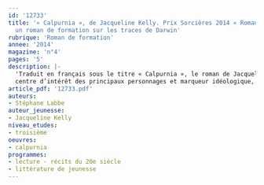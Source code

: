 ```yaml
---
id: '12733'
title: '« Calpurnia », de Jacqueline Kelly. Prix Sorcières 2014 « Romans ado » :
  un roman de formation sur les traces de Darwin'
rubrique: 'Roman de formation'
annee: '2014'
magazine: 'n°4'
pages: '5'
description: |-
  'Traduit en français sous le titre « Calpurnia », le roman de Jacqueline Kelly, « The Evolution of Calpurnia Tate », est un très joli récit d’enfance qui joue sur la polysémie du mot « evolution », car s’il s’apparente effectivement à un roman de formation, il aborde aussi le thème de l’évolution darwinienne,
  centre d’intérêt des principaux personnages et marqueur idéologique, au même titre que les revendications féministes de l’héroïne qui, au seuil du XXe siècle, souffre du carcan dans lequel on cherche à l’emprisonner. « Calpurnia » est donc un roman susceptible d’offrir au professeur de troisième de judicieuses pistes de réflexion, qu’il s’agisse d’aborder le  « récit d’enfance et d’adolescence », entré dans les programmes en 2008, ou d’alimenter des sujets d’argumentation sur la condition féminine, l’éducation ou l’évolution...'
article_pdf: '12733.pdf'
auteurs:
- Stéphane Labbe
auteur_jeunesse:
- Jacqueline Kelly
niveau_etudes:
- troisième
oeuvres:
- calpurnia
programmes:
- lecture - récits du 20e siècle
- littérature de jeunesse
---
```

